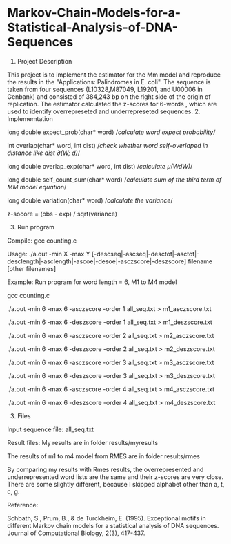 # Markov-Chain-Models-for-a-Statistical-Analysis-of-DNA-Sequences
1. Project Description

  This project is to implement the estimator for the Mm model and reproduce the results in the "Applications: Palindromes in E. coli". The sequence is taken from four sequences (L10328,M87049, L19201, and U00006 in Genbank) and consisted of 384,243 bp on the right side of the origin of replication. The estimator calculated the z-scores for 6-words , which are used to identify overrepreseted and underrepreseted sequences.
2. Implememtation

  long double expect_prob(char* word)
  /*calculate word expect probability*/

  int overlap(char* word, int dist)
  /*check whether word self-overlaped in distance like dist  ∂(W; d)*/

  long double overlap_exp(char* word, int dist) 
  /*calculate µ(WdW)*/

  long double self_count_sum(char* word) 
  /*calculate sum of the third term of MM model equation*/

  long double variation(char* word)
  /*calculate the variance*/

  z-socore = (obs - exp) / sqrt(variance)

3. Run program

  Compile: gcc counting.c
  
  Usage: ./a.out -min X -max Y [-descseq|-ascseq|-desctot|-asctot|-desclength|-asclength|-ascoe|-desoe|-asczscore|-deszscore] filename [other filenames]
  
  Example: Run program for word length = 6, M1 to M4 model
  
  gcc counting.c

  ./a.out -min 6 -max 6 -asczscore -order 1 all_seq.txt > m1_asczscore.txt
	
  ./a.out -min 6 -max 6 -deszscore -order 1 all_seq.txt > m1_deszscore.txt

  ./a.out -min 6 -max 6 -asczscore -order 2 all_seq.txt > m2_asczscore.txt

  ./a.out -min 6 -max 6 -deszscore -order 2 all_seq.txt > m2_deszscore.txt

  ./a.out -min 6 -max 6 -asczscore -order 3 all_seq.txt > m3_asczscore.txt
	
  ./a.out -min 6 -max 6 -deszscore -order 3 all_seq.txt > m3_deszscore.txt

  ./a.out -min 6 -max 6 -asczscore -order 4 all_seq.txt > m4_asczscore.txt

  ./a.out -min 6 -max 6 -deszscore -order 4 all_seq.txt > m4_deszscore.txt

3. Files

  Input sequence file: all_seq.txt
  
  Result files: My results are in folder results/myresults
  
  The results of m1 to m4 model from RMES are in folder results/rmes
  
  By comparing my results with Rmes results, the overrepresented and underrepresented word lists are the same and their z-scores are very close. There are some slightly different, because I skipped alphabet other than a, t, c, g.

Reference:

  Schbath, S., Prum, B., &amp; de Turckheim, E. (1995). Exceptional motifs in different Markov chain models for a statistical analysis of DNA sequences. Journal of Computational Biology, 2(3), 417-437.
